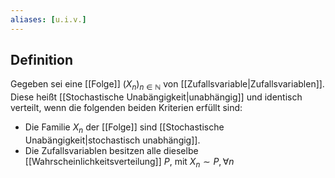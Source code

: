 ```yaml
---
aliases: [u.i.v.]
---
```

## Definition
Gegeben sei eine [[Folge]] $(X_{n})_{{n\in \mathbb{N} }}$ von [[Zufallsvariable|Zufallsvariablen]]. Diese heißt [[Stochastische Unabängigkeit|unabhängig]] und identisch verteilt, wenn die folgenden beiden Kriterien erfüllt sind:
- Die Familie $X_n$ der [[Folge]] sind [[Stochastische Unabängigkeit|stochastisch unabhängig]].
- Die Zufallsvariablen besitzen alle dieselbe [[Wahrscheinlichkeitsverteilung]] $P$, mit $X_n \sim P, \forall n$